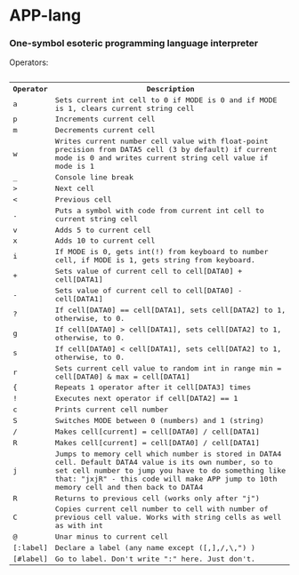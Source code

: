 <h1> APP-lang</h1>
<h3>One-symbol esoteric programming language interpreter</h3>
Operators:
<pre>
<table>
  <tr>
    <th>Operator</th>
    <th>Description</th> 
  </tr>
  <tr>
    <td>a</td>
    <td>Sets current int cell to 0 if MODE is 0 and if MODE is 1, clears current string cell</td> 
  </tr>
  <tr>
    <td>p</td>
    <td>Increments current cell</td> 
  </tr>
  
  <tr>
    <td>m</td>
    <td>Decrements current cell</td> 
  </tr>
  <tr>
    <td>w</td>
    <td>Writes current number cell value with float-point precision from DATA5 cell (3 by default) if current mode is 0 and writes current string cell value if mode is 1</td> 
  </tr>
  <tr>
    <td>_</td>
    <td>Console line break</td> 
  </tr>
  <tr>
    <td>&gt;</td>
    <td>Next cell</td> 
  </tr>
  <tr>
    <td>&lt;</td>
    <td>Previous cell</td> 
  </tr>
  <tr>
    <td>.</td>
    <td>Puts a symbol with code from current int cell to current string cell</td> 
  </tr>
  <tr>
    <td>v</td>
    <td>Adds 5 to current cell</td> 
  </tr>
  <tr>
    <td>x</td>
    <td>Adds 10 to current cell</td> 
  </tr>
  <tr>
    <td>i</td>
    <td>If MODE is 0, gets int(!) from keyboard to number cell, if MODE is 1, gets string from keyboard.</td> 
  </tr>
  <tr>
    <td>+</td>
    <td>Sets value of current cell to cell[DATA0] + cell[DATA1]</td> 
  </tr>
  <tr>
    <td>-</td>
    <td>Sets value of current cell to cell[DATA0] - cell[DATA1]</td> 
  </tr>
  <tr>
    <td>?</td>
    <td>If cell[DATA0] == cell[DATA1], sets cell[DATA2] to 1, otherwise, to 0.</td> 
  </tr>
   <tr>
    <td>g</td>
    <td>If cell[DATA0] > cell[DATA1], sets cell[DATA2] to 1, otherwise, to 0.</td> 
  </tr>
   <tr>
    <td>s</td>
    <td>If cell[DATA0] < cell[DATA1], sets cell[DATA2] to 1, otherwise, to 0.</td> 
  </tr>
   <tr>
    <td>r</td>
    <td>Sets current cell value to random int in range min = cell[DATA0] & max = cell[DATA1]</td> 
  </tr>
  <tr>
    <td>{</td>
    <td>Repeats 1 operator after it cell[DATA3] times</td> 
  </tr>
  <tr>
    <td>!</td>
    <td>Executes next operator if cell[DATA2] == 1</td> 
  </tr>
  <tr>
    <td>c</td>
    <td>Prints current cell number</td> 
  </tr>
  <tr>
    <td>S</td>
    <td>Switches MODE between 0 (numbers) and 1 (string)</td> 
  </tr>
  <tr>
    <td>/</td>
    <td>Makes cell[current] = cell[DATA0] / cell[DATA1]</td> 
  </tr>
  <tr>
    <td>R</td>
    <td>Makes cell[current] = cell[DATA0] / cell[DATA1]</td> 
  </tr>
  <tr>
    <td>j</td>
    <td>Jumps to memory cell which number is stored in DATA4 cell. Default DATA4 value is its own number, so to set cell number to jump you have to do something like that: "jxjR" - this code will make APP jump to 10th memory cell and then back to DATA4</td> 
  </tr>
<tr>
    <td>R</td>
    <td>Returns to previous cell (works only after "j")</td> 
  </tr>
  <tr>
    <td>C</td>
    <td>Copies current cell number to cell with number of previous cell value. Works with string cells as well as with int</td> 
  </tr>
  <tr>
    <td>@</td>
    <td>Unar minus to current cell</td> 
  </tr>
<tr>
    <td>[:label]</td>
    <td>Declare a label (any name except ([,],/,\,") )</td> 
  </tr>
<tr>
    <td>[#label]</td>
    <td>Go to label. Don't write ":" here. Just don't.</td> 
  </tr>
</table>
</pre>
